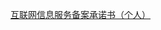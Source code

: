 [互联网信息服务备案承诺书（个人）](https://beianwendang.s3.cn-north-1.jdcloud-oss.com/yonghuxieyi/Individual-Internet-Information-Service-Filing-Commitment.doc)
